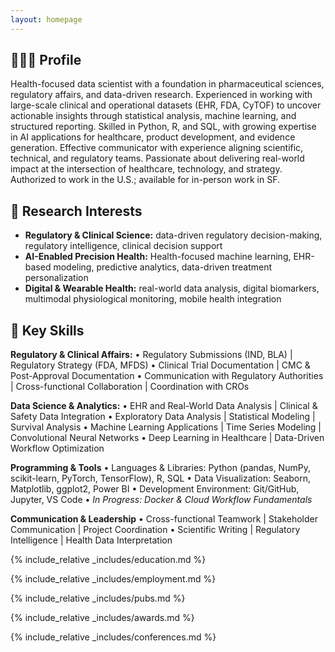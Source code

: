 ```yaml
---
layout: homepage
---
```


## 👩🏻‍💻 Profile

Health-focused data scientist with a foundation in pharmaceutical sciences, regulatory affairs, and data-driven research. Experienced in working with large-scale clinical and operational datasets (EHR, FDA, CyTOF) to uncover actionable insights through statistical analysis, machine learning, and structured reporting. Skilled in Python, R, and SQL, with growing expertise in AI applications for healthcare, product development, and evidence generation. Effective communicator with experience aligning scientific, technical, and regulatory teams. Passionate about delivering real-world impact at the intersection of healthcare, technology, and strategy. Authorized to work in the U.S.; available for in-person work in SF.

## 🔸 Research Interests

- **Regulatory & Clinical Science:** data-driven regulatory decision-making, regulatory intelligence, clinical decision support
- **AI-Enabled Precision Health:** Health-focused machine learning, EHR-based modeling, predictive analytics, data-driven treatment personalization
- **Digital & Wearable Health:** real-world data analysis, digital biomarkers, multimodal physiological monitoring, mobile health integration

## 🔹 Key Skills

**Regulatory & Clinical Affairs:**
• Regulatory Submissions (IND, BLA) | Regulatory Strategy (FDA, MFDS)
• Clinical Trial Documentation | CMC & Post-Approval Documentation
• Communication with Regulatory Authorities | Cross-functional Collaboration | Coordination with CROs

**Data Science & Analytics:**
• EHR and Real-World Data Analysis | Clinical & Safety Data Integration
• Exploratory Data Analysis | Statistical Modeling | Survival Analysis
• Machine Learning Applications | Time Series Modeling | Convolutional Neural Networks
• Deep Learning in Healthcare | Data-Driven Workflow Optimization

**Programming & Tools**
• Languages & Libraries: Python (pandas, NumPy, scikit-learn, PyTorch, TensorFlow), R, SQL
• Data Visualization: Seaborn, Matplotlib, ggplot2, Power BI
• Development Environment: Git/GitHub, Jupyter, VS Code
• *In Progress: Docker & Cloud Workflow Fundamentals*

**Communication & Leadership**
• Cross-functional Teamwork | Stakeholder Communication | Project Coordination
• Scientific Writing | Regulatory Intelligence | Health Data Interpretation

{% include_relative _includes/education.md %}

{% include_relative _includes/employment.md %}

{% include_relative _includes/pubs.md %}

<!--{% include_relative _includes/art.md %}--> <!-- you can escape this line if you don't have any art examples -->

<!--{% include_relative _includes/grants.md %}-->

{% include_relative _includes/awards.md %}

{% include_relative _includes/conferences.md %}

<!--{% include_relative _includes/service.md %}-->
